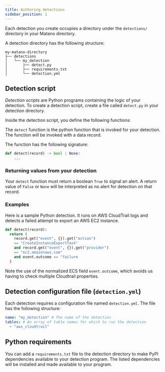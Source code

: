 ```yaml
---
title: Authoring detections
sidebar_position: 1
---
```


Each detection you create occupies a directory under the `detections/` directory in your Matano directory.

A detection directory has the following structure:

```
my-matano-directory
├── detections
│   └── my_detection
│       ├── detect.py
│       ├── requirements.txt
│       └── detection.yml
```

## Detection script

_Detection scripts_ are Python programs containing the logic of your detection. To create a detection script, create a file called `detect.py` in your detection directory.

Inside the detection script, you define the following functions:

The `detect` function is the python function that is invoked for your detection. The function will be invoked with a data record.

The function has the following signature:

```python
def detect(record) -> bool | None:
    ...
```

### Returning values from your detection

Your `detect` function must return a boolean `True` to signal an alert. A return value of `False` or `None` will be interpreted as no alert for detection on that record.

### Examples

Here is a sample Python detection. It runs on AWS CloudTrail logs and detects a failed attempt to export an AWS EC2 instance.

```python
def detect(record):
  return (
    record.get("event", {}).get("action")
    == "CreateInstanceExportTask"
    and record.get("event", {}).get("provider")
    == "ec2.amazonaws.com"
    and event.outcome == "failure
  )
```

Note the use of the normalized ECS field `event.outcome`, which avoids us having to check multiple Cloudtrail properties.

## Detection configuration file (`detection.yml`)

Each detection requires a configuration file named `detection.yml`. The file has the following structure:

```yml
name: "my_detection" # The name of the detection
tables: # An array of table names for which to run the detection
  - "aws_cloudtrail"
```

## Python requirements

You can add a `requirements.txt` file to the detection directory to make PyPI dependencies available to your detection program. The listed dependencies will be installed and made available to your program.
